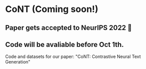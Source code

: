 # CoNT (Coming soon!)

## Paper gets accepted to NeurIPS 2022 :tada:
## Code will be avaliable before Oct 1th.
Code and datasets for our paper: "CoNT: Contrastive Neural Text Generation" 
